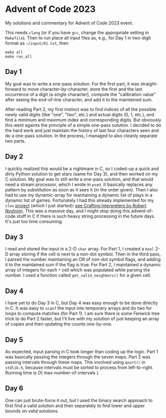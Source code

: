 # Advent of Code 2023
My solutions and commentary for Advent of Code 2023 event.

This needs `clang` (or if you have `gcc`, change the appropriate setting in `Makefile`). Then to run place all input files as, e.g., for Day 1 in two-digit format as `~/input/01.txt`, then

```
make all
make run_all
```

## Day 1

My goal was to write a one-pass solution.  For the first part, it was straight-forward to move character-by-character, store the first and the last occurrence of a digit (a single character), compute the "calibration value" after seeing the end-of-line character, and add it to the maintained sum.

After reading Part 2, my first instinct was to find indices of all the possible newly valid digits (like "one", "two", etc.) and actual digits (0, 1, etc.), and find a minimum and maximum index and corresponding digits.  But obviously this went againts the principle of a simple one-pass solution.  I decided to do the hard work and just maintain the history of last four characters seen and do a one-pass solution.  In the process, I managed to also cleanly separate two parts.

## Day 2

I quickly realized this would be a nightmare in C, so I coded-up a quick and dirty Python solution to get stars (same for Day 3), and then worked on my C solution.  My goal was to still write a one-pass solution, and that would need a stream processor, which I wrote in `psed`.  It basically replaces any pattern by substitution as soon as it sees it (in the order given).  Then I also had to use my dynamic-array for maintaining a dynamic list of plays in a dynamic list of games.  Fortunately I had this already implemented for my `clox` [project](https://github.com/sagark4/clox) (which I just started): [see Crafting Interpreters by Robert Nystrom](https://craftinginterpreters.com/contents.html).  This was a massive day, and I might stop doing this advent-of-code stuff in C if there is such heavy string processing in the future days.  It's just too time consuming.

## Day 3

I read and stored the input in a 2-D `char` array.  For Part 1, I created a `bool` 2-D array storing if the cell is next to a non-dot symbol.  Then in the third pass, I parsed the number maintaining an OR of non-dot symbol flags, and adding it to the maintained sum if the flag is true.  For Part 2, I maintained a dynamic array of integers for each `*` cell which was populated while parsing the number.  I used a function called `get_valid_neighbors()` for a given cell.

## Day 4

I have yet to do Day 3 in C, but Day 4 was easy enough to be done directly in C.  It was easy to `scanf` the input into temporary arrays and do two for loops to compute matches (for Part 1).  I am sure there is some Fenwick tree trick to do Part 2 faster, but I'll live with my solution of just keeping an array of copies and then updating the counts one-by-one.

## Day 5

As expected, input parsing in C took longer than coding up the logic.  Part 1 was basically passing the integers through the seven maps.  Part 2 was passing intervals through these maps.  This involved using `qsort()` in `stdlib.h`, because intervals must be sorted to process from left-to-right.  Running time is $O($ max-number-of-intervals $)$.

## Day 6
One can just brute-force it out, but I used the binary search approach to first find a valid solution and then separately to find lower and upper bounds on valid solutions.
